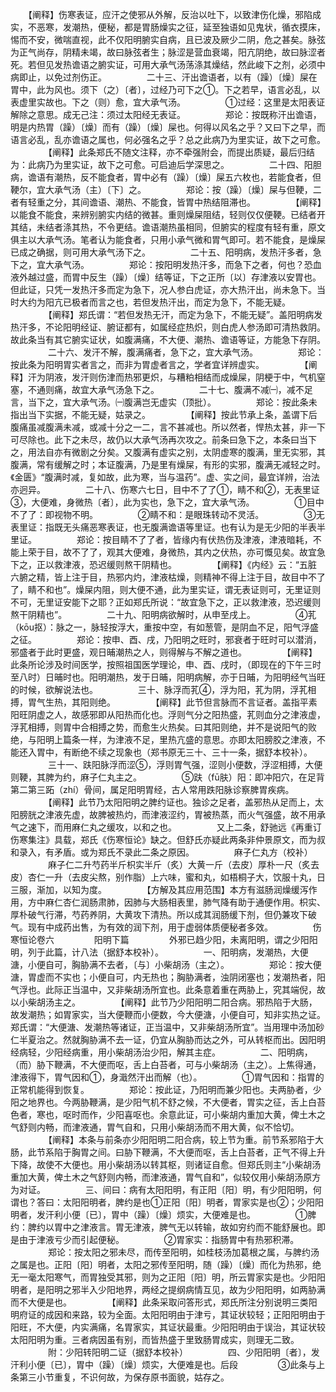 <!-- { "loadSidebar": true } -->
　　【阐释】伤寒表证，应汗之使邪从外解，反治以吐下，以致津伤化燥，邪陷成实，不恶寒，发潮热，便秘，都是胃肠燥实之征，延至独语如见鬼状，循衣摸床，惕而不安，微喘直视，此不仅阳明腑实自病，且已波及厥少二阴，危之甚矣。脉弦为正气尚存，阴精未竭，故曰脉弦者生；脉涩是营血衰竭，阳亢阴绝，故曰脉涩者死。若但见发热谵语之腑实证，可用大承气汤荡涤其燥结，然此峻下之剂，必须中病即止，以免过剂伤正。
　　
　　二十三、汗出谵语者，以有（躁）〔燥〕屎在胃中，此为风也。须下（之）〔者〕，过经乃可下之①。下之若早，语言必乱，以表虚里实故也。下之（则）愈，宜大承气汤。
　　
　　①过经：这里是太阳表证解除之意思。成无己注：须过太阳经无表证。
　　
　　郑论：按既称汗出谵语，明是内热胃（躁）〔燥〕而有（躁）〔燥〕屎也。何得以风名之乎？又曰下之早，而语言必乱，乱亦谵语之属也，何必强名之乎？总之此病乃为里实证，故下之可愈。
　　
　　【阐释】此条郑氏不随文注释，亦不牵强附会，而提出质疑，最后归结为：此病乃为里实证，故下之可愈。可启迪后学深思之。
　　
　　二十四、阳胆病，谵语有潮热，反不能食者，胃中必有（躁）〔燥〕屎五六枚也，若能食者，但鞕尔，宜大承气汤（主）〔下〕之。
　　
　　郑论：按（躁）〔燥〕屎与但鞕，二者有轻重之分，其间谵语、潮热、不能食，皆胃中热结阻滞也。
　　
　　【阐释】以能食不能食，来辨别腑实内结的微甚。重则燥屎阻结，轻则仅仅便鞕。已结者开其结，未结者涤其热，不令更结。谵语潮热虽相同，但腑实的程度有轻有重，原文俱主以大承气汤。笔者认为能食者，只用小承气微和胃气即可。若不能食，是燥屎已成之确据，则可用大承气汤下之。
　　
　　二十五、阳明病，发热汗多者，急下之，宜大承气汤。
　　
　　郑论：按阳明发热汗多，而急下之者，何也？恐血液外越过盛，而胃中反生（躁）〔燥〕结等证，下之正所〔以〕存津液以安胃也。但此证，只凭一发热汗多而定为急下，况人参白虎证，亦大热汗出，尚未急下。当时大约为阳亢已极者而言之也，若但发热汗出，而定为急下，不能无疑。
　　
　　【阐释】郑氏谓：“若但发热无汗，而定为急下，不能无疑”。盖阳明病发热汗多，不论阳明经证、腑证都有，如属经症热炽，则白虎人参汤即可清热救阴。故此条当有其它腑实证状，如腹满痛，不大便、潮热、谵语等证，方能急下存阴。
　　
　　二十六、发汗不解，腹满痛者，急下之，宜大承气汤。
　　
　　郑论：按此条为阳明胃实者言之，而非为胃虚者言之，学者宜详辨虚实。
　　
　　【阐释】汗为阴液，发汗则伤津而热邪更炽，与糟粕相结而成燥屎，阴梗于中，气机窒塞，不通则痛，故宜大承气汤急下之。
　　
　　二十七、腹满不减㈠，减不足言，当下之，宜大承气汤。㈠腹满岂无虚实（顶批）。
　　
　　郑论：按此条未指出当下实据，不能无疑，姑录之。
　　
　　【阐释】按此节承上条，盖谓下后腹痛虽减腹满未减，或减十分之一二，言不甚减也。所以然者，悍热太甚，非一下可尽除也。此下之未尽，故仍以大承气汤再次攻之。前条曰急下之，本条曰当下之，用法自亦有微剧之分矣。又腹满有虚实之别，太阴虚寒的腹满，里无实邪，其腹满，常有缓解之时；本证腹满，乃是里有燥屎，有形的实邪，腹满无减轻之时。《金匮》“腹满时减，复如故，此为寒，当与温药”。虚、实之间，最宜详辨，治法亦迥异。
　　
　　二十八、伤寒六七日，目中不了了①，睛不和②，无表里证③，大便难，身微热〔者〕，此为实也，急下之，宜大承气汤。
　　
　　①目中不了了：即视物不明。
　　
　　②睛不和：是眼珠转动不灵活。
　　
　　③无表里证：指既无头痛恶寒表证，也无腹满谵语等里证。也有认为是无少阳的半表半里证。
　　
　　郑论：按目睛不了了者，皆缘内有伏热伤及津液，津液暗耗，不能上荣于目，故不了了，观其大便难，身微热，其内之伏热，亦可慨见矣。故宜急下之，正以救津液，恐迟缓则熬干阴精也。
　　
　　【阐释】《内经》云：“五脏六腑之精，皆上注于目，热邪内灼，津液枯燥，则精神不得上注于目，故目中不了了，睛不和也”。燥屎内阻，则大便不通，此为里实证，谓无表证则可，无里证则不可，无里证安能下之耶？正如郑氏所说：“故宜急下之，正以救津液，恐迟缓则熬干阴精也”。
　　
　　二十九、阳明病欲解时，从申至戌上。
　　
　　④芤（kōu抠）：脉之一，脉轻按浮大，重按中空，有如葱管，是阴血不足，阳气浮盛之征。
　　
　　郑论：按申、酉、戌，乃阳明之旺时，邪衰者于旺时可以潜消，邪盛者于此时更盛，观日晡潮热之人，则得解与不解之道也。
　　
　　【阐释】此条所论涉及时间医学，按照祖国医学理论，申、酉、戌时，（即现在的下午三时至八时）日晡时也。阳明潮热，发于日晡，阳明病解，亦于日晡，为阳明经气当旺的时候，欲解说法也。
　　
　　三十、脉浮而芤④，浮为阳，芤为阴，浮芤相搏，胃气生热，其阳则绝。
　　
　　【阐释】此节但言脉而不言证者。盖指平素阳旺阴虚之人，故感邪即从阳热而化也。浮则气分之阳热盛，芤则血分之津液虚，浮芤相搏，则胃中合相搏之势，而愈生火热矣。曰其阳则绝，并不是说阳气的败绝，与阳明上篇条一样，为津液不足，里热亢盛的意思。亦即太阳膀胶之津液，不能还入胃中，有断绝不续之现象也（郑书原无三十、三十一条，据舒本校补）。
　　
　　三十一、趺阳脉浮而涩⑤，浮则胃气强，涩则小便数，浮涩相搏，大便则鞕，其脾为约，麻子仁丸主之。
　　
　　⑤趺（fū肤）阳：即冲阳穴，在足背第二第三跖（zhí）骨间，属足阳明胃经，古人常用跌阳脉诊察脾胃疾病。
　　
　　【阐释】此节乃太阳阳明之脾约证也。独诊之足者，盖邪热从足而上，太阳膀胱之津液先虚，故脾被热灼，而津液涩约，胃被热蒸，而火气强盛，故不用承气之速下，而用麻仁丸之缓攻，以和之也。
　　
　　又上二条，舒驰远《再重订伤寒集注》具载，郑氏《伤寒恒论》缺之。但舒氏亦疑此两条非仲景原文，而为叔和录入，有矛盾。或为郑氏不录此二条之原因。
　　
　　麻子仁丸方（校补）
　　
　　麻子仁二升芍药半斤枳实半斤（炙）大黄一斤（去皮）厚朴一尺（炙去皮）杏仁一升（去皮尖熬，别作脂）上六味，蜜和丸，如梧桐子大，饮服十丸，日三服，渐加，以知为度。
　　
　　【方解及其应用范围】本方有滋肠润燥缓泻作用，方中麻仁杏仁润肠肃肺，因肺与大肠相表里，肺气降有助于通便作用。枳实、厚朴破气行滞，芍药养阴，大黄攻下清热。所以成其润肠缓下剂，但仍兼攻下破气。现有中成药出售，为有效的润下剂，用于虚弱体质便秘者多效。
　　
　　伤寒恒论卷六
　　
　　阳明下篇
　　
　　外邪已趋少阳，未离阳明，谓之少阳阳明，列于此篇，计八法（据舒本校补）。
　　
　　一、阳明病，发潮热，大便溏，小便自可，胸胁满不去者，〔与〕小柴胡汤（主之）。
　　
　　郑论：按大便溏，胃虚而不实也；小便自可，内无热也；胸胁满者，浊阴闭塞也；发潮热者，阳气浮也。此际正当温中，又非柴胡汤所宜也。此条意着重在两胁上，究其端倪，故以小柴胡汤主之。
　　
　　【阐释】此节乃少阳阳明二阳合病。邪热陷于大肠，故发潮热；如胃家实，当大便鞭而小便数，今大便溏，小便自可，知非实热之证。郑氏谓：“大便溏、发潮热等诸证，正当温中，又非柴胡汤所宜”。当用理中汤加砂仁半夏治之。然就胸胁满不去一证，仍宜从胸胁而达之外，可从转枢而出。因阳明经病轻，少阳经病重，用小柴胡汤治少阳，解其主症。
　　
　　二、阳明病，（而）胁下鞭满，不大便而呕，舌上白苔者，可与小柴胡汤（主之）。上焦得通，津液得下，胃气因和①，身濈然汗出而解（也）。
　　
　　①胃气因和：指胃的正常机能得到恢复。
　　
　　郑论：按此证，乃阳明而兼少阳也。夫两胁者，少阳之地界也。今两胁鞭满，是少阳气机不舒之候，不大便者，胃实之征，舌上白苔色者，寒也，呕时而作，少阳喜呕也。余意此证，可小柴胡内重加大黄，俾土木之气舒则内畅，而津液通，胃气自和，只用小柴胡汤而不用大黄，似不恰切。
　　
　　【阐释】本条与前条亦少阳阳明二阳合病，较上节为重。前节系邪陷于大肠，此节系陷于胸胃之间。曰胁下鞭满，不大便而呕，舌上白苔者，正气不得上升下降，故使不大便也。用小柴胡汤以转其枢，则诸证自愈。但郑氏则主“小柴胡汤重加大黄，俾土木之气舒则内畅，而津液通，胃气自和”，似较仅用小柴胡汤原方为对证。
　　
　　三、间曰：病有太阳阳明，有正阳〔阳〕明，有少阳阳明，何谓也？答曰：太阳阳明者，脾约是也①正阳〔阳〕明者，胃家实是也②；少阳阳明者，发汗利小便〔已〕，胃中（躁）〔燥〕烦实，大便难是也。
　　
　　①脾约：脾约以胃中之津液言。胃无津液，脾气无以转输，故如穷约而不能舒展也。即是由于津液亏少而引起便秘。
　　
　　②胃家实：指肠胃中有热邪积滞。
　　
　　郑论：按太阳之邪未尽，而传至阳明，如桂枝汤加葛根之属，与脾约汤之属是也。正阳〔阳〕明者，太阳之邪传至阳明，随（躁）〔燥〕而化为热邪，绝无一毫太阳寒气，而胃独受其邪，则为之正阳〔阳〕明，所云胃家实是也。少阳阳明者，是阳明之邪半入少阳地界，两经之提纲病情互见，故为少阳阳明，如两胁满而不大便是也。
　　
　　【阐释】此条采取问答形式，郑氏所注分别说明三类阳明府证的成因和来路，较为全面。太阳阳明由于津亏，其证状较轻；正阳阳明由于阳旺，不大便，内实满痛，名胃家实，其证状最重。少阳阳明由于误治，其证状较太阳阳明为重。三者病因虽有别，而皆热盛于里致肠胃成实，则理无二致。
　　
　　附：少阳转阳明二证（据舒本校补）
　　
　　四、少阳阳明〔者〕，发汗利小便〔已〕，胃中（躁）〔燥〕烦实，大便难是也。后段
　　
　　③此条与上条第三小节重复，不识何故，为保存原书面貌，姑存之。
　　

